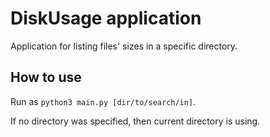 # DiskUsage application

Application for listing files' sizes in a specific directory.

## How to use
Run as ```python3 main.py [dir/to/search/in]```.

If no directory was specified, then current directory is using.
